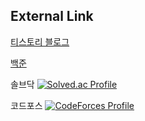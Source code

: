 ## External Link
[티스토리 블로그](https://bleron.tistory.com/notice/225)

[백준](https://www.acmicpc.net/user/tjfvmfdydid_java)

솔브닥
[![Solved.ac Profile](http://mazassumnida.wtf/api/v2/generate_badge?boj=tjfvmfdydid_java)](https://solved.ac/tjfvmfdydid_java/)

코드포스
[![CodeForces Profile](https://cf.leed.at?id=segubeam)](https://codeforces.com/profile/segubeam)


<!--
**YunjinPark97/YunjinPark97** is a ✨ _special_ ✨ repository because its `README.md` (this file) appears on your GitHub profile.

Here are some ideas to get you started:

- 🔭 I’m currently working on ...
- 🌱 I’m currently learning ...
- 👯 I’m looking to collaborate on ...
- 🤔 I’m looking for help with ...
- 💬 Ask me about ...
- 📫 How to reach me: ...
- 😄 Pronouns: ...
- ⚡ Fun fact: ...
-->


